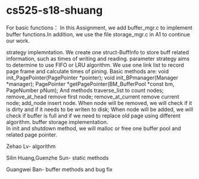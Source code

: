 ﻿# cs525-s18-shuang

For basic functions：
In this Assignment, we add buffer_mgr.c to implement buffer functions.In addition, we use the file storage_mgr.c in A1 to continue our work.

strategy implemntation.
We create one struct-BuffInfo to store buff related information, such as times of writing and reading. parameter strategy aims to determine to use FIFO or LRU algorithm.
We use one link list to record page frame and calculate times of pining. 
Basic methods are:
	void init_PagePointer(PagePointer *pointer);
	void init_BPmanager(Manager *manager);
	PagePointer *getPagePointer(BM_BufferPool *const bm, PageNumber pNum);
And methods traverse_list to count nodes;
	    remove_at_head remove first node;
	    remove_at_current remove current node;
	    add_node insert node.
When node will be removed, we will check if it is dirty and if it needs to be writen to disk;
When node will be added, we will check if buffer is full and if we need to replace old page using different algorithm.
buffer storage implementation. 	
In init and shutdown method, we will malloc or free one buffer pool and related page pointer.





Zehao Lv- algorithm

Silin Huang,Guenzhe Sun- static methods

Guangwei Ban- buffer methods and bug fix
